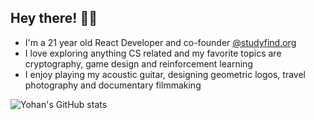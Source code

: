 ## Hey there! 👋🏼

- I'm a 21 year old React Developer and co-founder [@studyfind.org](https://studyfind.org)
- I love exploring anything CS related and my favorite topics are cryptography, game design and reinforcement learning
- I enjoy playing my acoustic guitar, designing geometric logos, travel photography and documentary filmmaking 

<img alt="Yohan's GitHub stats" src="https://github-readme-stats.vercel.app/api?username=YohanJhaveri&hide_border=true&hide_title=true&show_icons=true&include_all_commits=true&count_private=true&theme=dracula&bg_color=0D1117">

<!--
**YohanJhaveri/YohanJhaveri** is a ✨ _special_ ✨ repository because its `README.md` (this file) appears on your GitHub profile.

Here are some ideas to get you started:

- 🔭 I’m currently working on ...
- 🌱 I’m currently learning ...
- 👯 I’m looking to collaborate on ...
- 🤔 I’m looking for help with ...
- 💬 Ask me about ...
- 📫 How to reach me: ...
- 😄 Pronouns: ...
- ⚡ Fun fact: ...
-->

